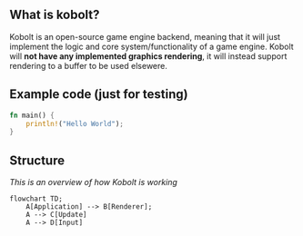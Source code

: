 ## What is kobolt? 
Kobolt is an open-source game engine backend, meaning that it will just implement the logic and core system/functionality of a game engine. Kobolt will **not have any implemented graphics rendering**, it will instead support rendering to a buffer to be used elsewere.

## Example code (just for testing)
```rust
fn main() {
    println!("Hello World");
}
```

## Structure
_This is an overview of how Kobolt is working_
```mermaid
flowchart TD;
    A[Application] --> B[Renderer];
    A --> C[Update]
    A --> D[Input]
```
